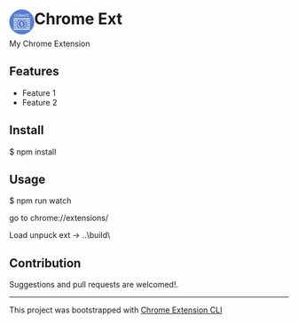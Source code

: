 # <img src="public/icons/icon_48.png" width="45" align="left"> Chrome Ext

My Chrome Extension

## Features

- Feature 1
- Feature 2

## Install

$ npm install

## Usage

$ npm run watch

go to chrome://extensions/

Load unpuck ext -> ..\build\

## Contribution

Suggestions and pull requests are welcomed!.

---

This project was bootstrapped with [Chrome Extension CLI](https://github.com/dutiyesh/chrome-extension-cli)


